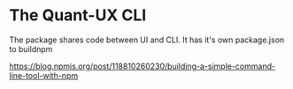 # The Quant-UX CLI

The package shares code between UI and CLI. It has it's own package.json to buildnpm 


https://blog.npmjs.org/post/118810260230/building-a-simple-command-line-tool-with-npm